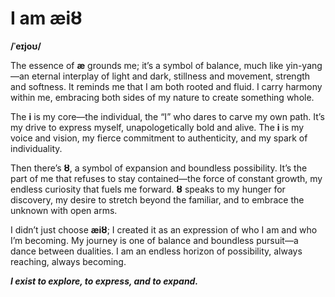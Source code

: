 # I am **æiȢ**

**/ˈeɪjoʊ/**

The essence of **æ** grounds me; it’s a symbol of balance, much like yin-yang—an eternal interplay of light and dark, stillness and movement, strength and softness. It reminds me that I am both rooted and fluid. I carry harmony within me, embracing both sides of my nature to create something whole.

The **i** is my core—the individual, the “I” who dares to carve my own path. It’s my drive to express myself, unapologetically bold and alive. The **i** is my voice and vision, my fierce commitment to authenticity, and my spark of individuality.

Then there’s **Ȣ**, a symbol of expansion and boundless possibility. It’s the part of me that refuses to stay contained—the force of constant growth, my endless curiosity that fuels me forward. **Ȣ** speaks to my hunger for discovery, my desire to stretch beyond the familiar, and to embrace the unknown with open arms.

I didn’t just choose **æiȢ**; I created it as an expression of who I am and who I’m becoming. My journey is one of balance and boundless pursuit—a dance between dualities. I am an endless horizon of possibility, always reaching, always becoming.

_**I exist to explore, to express, and to expand.**_
